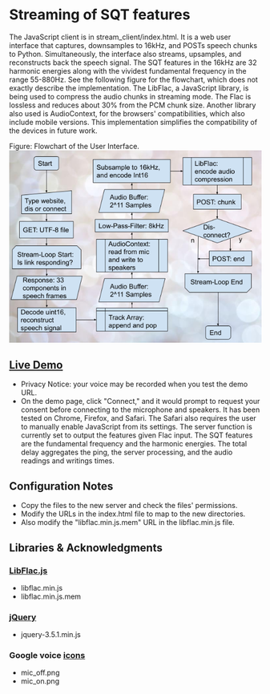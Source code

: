 # Streaming of SQT features

The JavaScript client is in stream_client/index.html. It is a web user interface that captures, downsamples to 16kHz, and POSTs speech chunks to Python. Simultaneously, the interface also streams, upsamples, and reconstructs back the speech signal. The SQT features in the 16kHz are 32 harmonic energies along with the vividest fundamental frequency in the range 55-880Hz. See the following figure for the flowchart, which does not exactly describe the implementation. The LibFlac, a JavaScript library, is being used to compress the audio chunks in streaming mode. The Flac is lossless and reduces about 30% from the PCM chunk size. Another library also used is AudioContext, for the browsers' compatibilities, which also include mobile versions. This implementation simplifies the compatibility of the devices in future work. 

Figure: Flowchart of the User Interface. \
![stream_client_flowchart](stream_client_flowchart.png)

## [Live Demo](https://app.recite.live/t1) 
* Privacy Notice: your voice may be recorded when you test the demo URL. 
* On the demo page, click "Connect," and it would prompt to request your consent before connecting to the microphone and speakers. It has been tested on Chrome, Firefox, and Safari. The Safari also requires the user to manually enable JavaScript from its settings. The server function is currently set to output the features given Flac input. The SQT features are the fundamental frequency and the harmonic energies. The total delay aggregates the ping, the server processing, and the audio readings and writings times. 

## Configuration Notes

* Copy the files to the new server and check the files' permissions.  
* Modify the URLs in the index.html file to map to the new directories. 
* Also modify the "libflac.min.js.mem" URL in the  libflac.min.js file.


## Libraries & Acknowledgments

### [LibFlac.js](https://github.com/mmig/libflac.js)
* libflac.min.js
* libflac.min.js.mem

### [jQuery](https://jquery.com/)
* jquery-3.5.1.min.js

### Google voice [icons](https://icon-library.com) 
* mic_off.png
* mic_on.png

